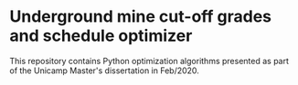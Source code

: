 # Underground mine cut-off grades and schedule optimizer
This repository contains Python optimization algorithms presented as part of the Unicamp Master's dissertation in Feb/2020.
